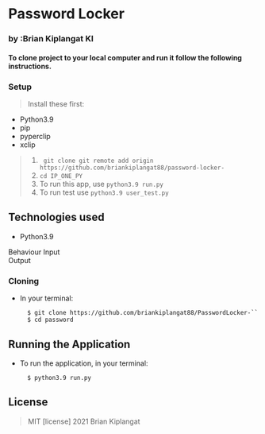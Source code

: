 # Password Locker
### by :Brian Kiplangat KI

#### To clone project to your local computer and run it follow the following instructions.

### Setup
> Install these first:
* Python3.9
* pip
* pyperclip
* xclip

 

 >1. `` git clone git remote add origin https://github.com/briankiplangat88/password-locker-``
>2. ``cd IP_ONE_PY``
>3. To run this app,  use  ``` python3.9 run.py ```
>4. To run test use ``` python3.9 user_test.py ```




## Technologies used
* Python3.9


Behaviour
Input  
Output 

### Cloning
* In your terminal:
        
        $ git clone https://github.com/briankiplangat88/PasswordLocker-``
        $ cd password

## Running the Application
* To run the application, in your terminal:

        $ python3.9 run.py      



## License
> MIT [license] 2021 Brian Kiplangat
